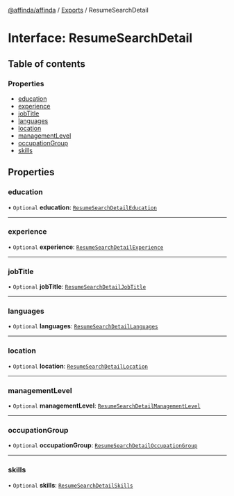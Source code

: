 [@affinda/affinda](../README.md) / [Exports](../modules.md) / ResumeSearchDetail

# Interface: ResumeSearchDetail

## Table of contents

### Properties

- [education](ResumeSearchDetail.md#education)
- [experience](ResumeSearchDetail.md#experience)
- [jobTitle](ResumeSearchDetail.md#jobtitle)
- [languages](ResumeSearchDetail.md#languages)
- [location](ResumeSearchDetail.md#location)
- [managementLevel](ResumeSearchDetail.md#managementlevel)
- [occupationGroup](ResumeSearchDetail.md#occupationgroup)
- [skills](ResumeSearchDetail.md#skills)

## Properties

### education

• `Optional` **education**: [`ResumeSearchDetailEducation`](ResumeSearchDetailEducation.md)

___

### experience

• `Optional` **experience**: [`ResumeSearchDetailExperience`](ResumeSearchDetailExperience.md)

___

### jobTitle

• `Optional` **jobTitle**: [`ResumeSearchDetailJobTitle`](ResumeSearchDetailJobTitle.md)

___

### languages

• `Optional` **languages**: [`ResumeSearchDetailLanguages`](ResumeSearchDetailLanguages.md)

___

### location

• `Optional` **location**: [`ResumeSearchDetailLocation`](ResumeSearchDetailLocation.md)

___

### managementLevel

• `Optional` **managementLevel**: [`ResumeSearchDetailManagementLevel`](ResumeSearchDetailManagementLevel.md)

___

### occupationGroup

• `Optional` **occupationGroup**: [`ResumeSearchDetailOccupationGroup`](ResumeSearchDetailOccupationGroup.md)

___

### skills

• `Optional` **skills**: [`ResumeSearchDetailSkills`](ResumeSearchDetailSkills.md)
